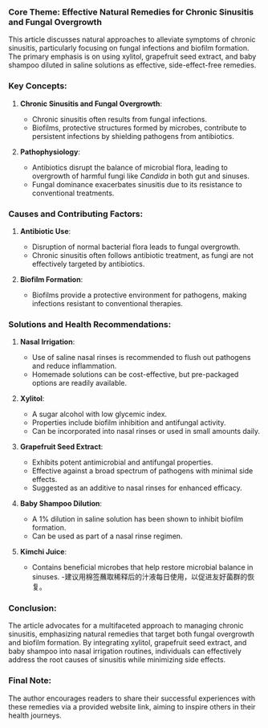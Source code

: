 ### Core Theme: Effective Natural Remedies for Chronic Sinusitis and Fungal Overgrowth

This article discusses natural approaches to alleviate symptoms of chronic sinusitis, particularly focusing on fungal infections and biofilm formation. The primary emphasis is on using xylitol, grapefruit seed extract, and baby shampoo diluted in saline solutions as effective, side-effect-free remedies.

### Key Concepts:

1. **Chronic Sinusitis and Fungal Overgrowth**:
   - Chronic sinusitis often results from fungal infections.
   - Biofilms, protective structures formed by microbes, contribute to persistent infections by shielding pathogens from antibiotics.

2. **Pathophysiology**:
   - Antibiotics disrupt the balance of microbial flora, leading to overgrowth of harmful fungi like *Candida* in both gut and sinuses.
   - Fungal dominance exacerbates sinusitis due to its resistance to conventional treatments.

### Causes and Contributing Factors:

1. **Antibiotic Use**:
   - Disruption of normal bacterial flora leads to fungal overgrowth.
   - Chronic sinusitis often follows antibiotic treatment, as fungi are not effectively targeted by antibiotics.

2. **Biofilm Formation**:
   - Biofilms provide a protective environment for pathogens, making infections resistant to conventional therapies.

### Solutions and Health Recommendations:

1. **Nasal Irrigation**:
   - Use of saline nasal rinses is recommended to flush out pathogens and reduce inflammation.
   - Homemade solutions can be cost-effective, but pre-packaged options are readily available.

2. **Xylitol**:
   - A sugar alcohol with low glycemic index.
   - Properties include biofilm inhibition and antifungal activity.
   - Can be incorporated into nasal rinses or used in small amounts daily.

3. **Grapefruit Seed Extract**:
   - Exhibits potent antimicrobial and antifungal properties.
   - Effective against a broad spectrum of pathogens with minimal side effects.
   - Suggested as an additive to nasal rinses for enhanced efficacy.

4. **Baby Shampoo Dilution**:
   - A 1% dilution in saline solution has been shown to inhibit biofilm formation.
   - Can be used as part of a nasal rinse regimen.

5. **Kimchi Juice**:
   - Contains beneficial microbes that help restore microbial balance in sinuses.
   -建议用棉签蘸取稀释后的汁液每日使用，以促进友好菌群的恢复。

### Conclusion:

The article advocates for a multifaceted approach to managing chronic sinusitis, emphasizing natural remedies that target both fungal overgrowth and biofilm formation. By integrating xylitol, grapefruit seed extract, and baby shampoo into nasal irrigation routines, individuals can effectively address the root causes of sinusitis while minimizing side effects.

### Final Note:

The author encourages readers to share their successful experiences with these remedies via a provided website link, aiming to inspire others in their health journeys.
